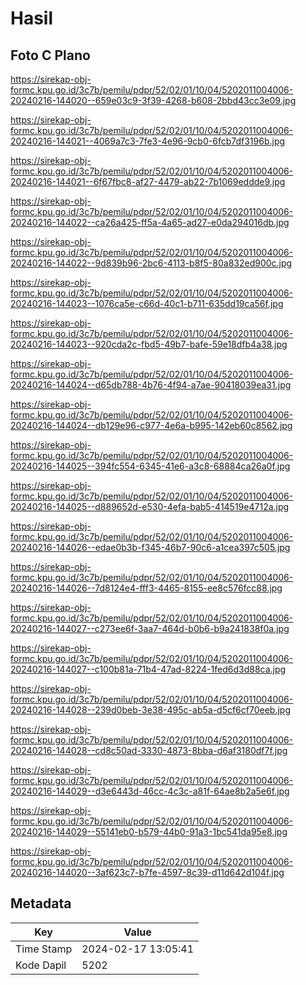 # Hasil

## Foto C Plano

https://sirekap-obj-formc.kpu.go.id/3c7b/pemilu/pdpr/52/02/01/10/04/5202011004006-20240216-144020--659e03c9-3f39-4268-b608-2bbd43cc3e09.jpg

https://sirekap-obj-formc.kpu.go.id/3c7b/pemilu/pdpr/52/02/01/10/04/5202011004006-20240216-144021--4069a7c3-7fe3-4e96-9cb0-6fcb7df3196b.jpg

https://sirekap-obj-formc.kpu.go.id/3c7b/pemilu/pdpr/52/02/01/10/04/5202011004006-20240216-144021--6f67fbc8-af27-4479-ab22-7b1069eddde9.jpg

https://sirekap-obj-formc.kpu.go.id/3c7b/pemilu/pdpr/52/02/01/10/04/5202011004006-20240216-144022--ca26a425-ff5a-4a65-ad27-e0da294016db.jpg

https://sirekap-obj-formc.kpu.go.id/3c7b/pemilu/pdpr/52/02/01/10/04/5202011004006-20240216-144022--9d839b96-2bc6-4113-b8f5-80a832ed900c.jpg

https://sirekap-obj-formc.kpu.go.id/3c7b/pemilu/pdpr/52/02/01/10/04/5202011004006-20240216-144023--1076ca5e-c66d-40c1-b711-635dd19ca56f.jpg

https://sirekap-obj-formc.kpu.go.id/3c7b/pemilu/pdpr/52/02/01/10/04/5202011004006-20240216-144023--920cda2c-fbd5-49b7-bafe-59e18dfb4a38.jpg

https://sirekap-obj-formc.kpu.go.id/3c7b/pemilu/pdpr/52/02/01/10/04/5202011004006-20240216-144024--d65db788-4b76-4f94-a7ae-90418039ea31.jpg

https://sirekap-obj-formc.kpu.go.id/3c7b/pemilu/pdpr/52/02/01/10/04/5202011004006-20240216-144024--db129e96-c977-4e6a-b995-142eb60c8562.jpg

https://sirekap-obj-formc.kpu.go.id/3c7b/pemilu/pdpr/52/02/01/10/04/5202011004006-20240216-144025--394fc554-6345-41e6-a3c8-68884ca26a0f.jpg

https://sirekap-obj-formc.kpu.go.id/3c7b/pemilu/pdpr/52/02/01/10/04/5202011004006-20240216-144025--d889652d-e530-4efa-bab5-414519e4712a.jpg

https://sirekap-obj-formc.kpu.go.id/3c7b/pemilu/pdpr/52/02/01/10/04/5202011004006-20240216-144026--edae0b3b-f345-46b7-90c6-a1cea397c505.jpg

https://sirekap-obj-formc.kpu.go.id/3c7b/pemilu/pdpr/52/02/01/10/04/5202011004006-20240216-144026--7d8124e4-fff3-4465-8155-ee8c576fcc88.jpg

https://sirekap-obj-formc.kpu.go.id/3c7b/pemilu/pdpr/52/02/01/10/04/5202011004006-20240216-144027--c273ee6f-3aa7-464d-b0b6-b9a241838f0a.jpg

https://sirekap-obj-formc.kpu.go.id/3c7b/pemilu/pdpr/52/02/01/10/04/5202011004006-20240216-144027--c100b81a-71b4-47ad-8224-1fed6d3d88ca.jpg

https://sirekap-obj-formc.kpu.go.id/3c7b/pemilu/pdpr/52/02/01/10/04/5202011004006-20240216-144028--239d0beb-3e38-495c-ab5a-d5cf6cf70eeb.jpg

https://sirekap-obj-formc.kpu.go.id/3c7b/pemilu/pdpr/52/02/01/10/04/5202011004006-20240216-144028--cd8c50ad-3330-4873-8bba-d6af3180df7f.jpg

https://sirekap-obj-formc.kpu.go.id/3c7b/pemilu/pdpr/52/02/01/10/04/5202011004006-20240216-144029--d3e6443d-46cc-4c3c-a81f-64ae8b2a5e6f.jpg

https://sirekap-obj-formc.kpu.go.id/3c7b/pemilu/pdpr/52/02/01/10/04/5202011004006-20240216-144029--55141eb0-b579-44b0-91a3-1bc541da95e8.jpg

https://sirekap-obj-formc.kpu.go.id/3c7b/pemilu/pdpr/52/02/01/10/04/5202011004006-20240216-144020--3af623c7-b7fe-4597-8c39-d11d642d104f.jpg


## Metadata

| Key        | Value               |
| ---------- | ------------------- |
| Time Stamp | 2024-02-17 13:05:41 |
| Kode Dapil | 5202                |




